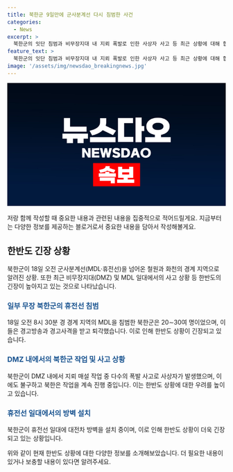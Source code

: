 ```yaml
---
title: 북한군 9일만에 군사분계선 다시 침범한 사건
categories:
  - News
excerpt: >
  북한군의 잇단 침범과 비무장지대 내 지뢰 폭발로 인한 사상자 사고 등 최근 상황에 대해 합참이 발표했다. 북한군의 침범이 중국과의 관계에 대한 불만 표출 가능성을 내포하고 있으며, 지뢰 사고로 다수의 사상자가 발생하고 있는 상황이다. 또한 북한군은 동해선 철도 레일을 철거하는 등 실제 분리 조치에 나섰다는 것으로 나타났다. 이로써 한반도의 군사적 긴장 상황이 한층 심각해지고 있음이 염려되고 있다.
feature_text: >
  북한군의 잇단 침범과 비무장지대 내 지뢰 폭발로 인한 사상자 사고 등 최근 상황에 대해 합참이 발표했다. 북한군의 침범이 중국과의 관계에 대한 불만 표출 가능성을 내포하고 있으며, 지뢰 사고로 다수의 사상자가 발생하고 있는 상황이다. 또한 북한군은 동해선 철도 레일을 철거하는 등 실제 분리 조치에 나섰다는 것으로 나타났다. 이로써 한반도의 군사적 긴장 상황이 한층 심각해지고 있음이 염려되고 있다.
image: '/assets/img/newsdao_breakingnews.jpg'
---
```


<p><img src="/assets/img/newsdao_breakingnews.jpg" alt="firstkoreanews 속보" /></p>

<p>저랑 함께 작성할 때 중요한 내용과 관련된 내용을 집중적으로 적어드릴게요. 지금부터는 다양한 정보를 제공하는 블로거로서 중요한 내용을 담아서 작성해볼게요. </p>

<h2 data-ke-size="size26">한반도 긴장 상황</h2>

<p data-ke-size="size16">북한군이 18일 오전 군사분계선(MDL·휴전선)을 넘어온 철원과 화천의 경계 지역으로 알려진 상황. 또한 최근 비무장지대(DMZ) 및 MDL 일대에서의 사고 상황 등 한반도의 긴장이 높아지고 있는 것으로 나타났습니다.</p>

<h3><b><span style="color: #1a5490;">일부 무장 북한군의 휴전선 침범</span></b></h3>

<p data-ke-size="size16">18일 오전 8시 30분 경 경계 지역의 MDL을 침범한 북한군은 20∼30여 명이었으며, 이들은 경고방송과 경고사격을 받고 퇴각했습니다. 이로 인해 한반도 상황이 긴장되고 있습니다. </p>

<h3><b><span style="color: #1a5490;">DMZ 내에서의 북한군 작업 및 사고 상황</span></b></h3>

<p data-ke-size="size16">북한군이 DMZ 내에서 지뢰 매설 작업 중 다수의 폭발 사고로 사상자가 발생했으며, 이에도 불구하고 북한은 작업을 계속 진행 중입니다. 이는 한반도 상황에 대한 우려를 높이고 있습니다.</p>

<h3><b><span style="color: #1a5490;">휴전선 일대에서의 방벽 설치</span></b></h3>

<p data-ke-size="size16">북한군이 휴전선 일대에 대전차 방벽을 설치 중이며, 이로 인해 한반도 상황이 더욱 긴장되고 있는 상황입니다.</p>

<p>위와 같이 현재 한반도 상황에 대한 다양한 정보를 소개해보았습니다. 더 필요한 내용이 있거나 보충할 내용이 있다면 알려주세요.</p>


